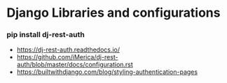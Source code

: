 # Django Libraries and configurations

### pip install dj-rest-auth
  - https://dj-rest-auth.readthedocs.io/
  - https://github.com/iMerica/dj-rest-auth/blob/master/docs/configuration.rst
  - https://builtwithdjango.com/blog/styling-authentication-pages
